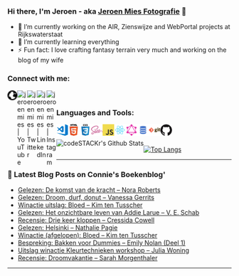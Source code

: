 ### Hi there, I'm Jeroen - aka [Jeroen Mies Fotografie][website] 👋

- 🔭 I’m currently working on the AIR, Zienswijze and WebPortal projects at Rijkswaterstaat
- 🌱 I’m currently learning everything
- ⚡ Fun fact: I love crafting fantasy terrain very much and working on the blog of my wife

### Connect with me:

[<img align="left" alt="jeroenmies" width="22px" src="https://raw.githubusercontent.com/iconic/open-iconic/master/svg/globe.svg" />][website]
[<img align="left" alt="jeroenmies | YouTube" width="22px" src="https://cdn.jsdelivr.net/npm/simple-icons@v3/icons/youtube.svg" />][youtube]
[<img align="left" alt="jeroenmies | Twitter" width="22px" src="https://cdn.jsdelivr.net/npm/simple-icons@v3/icons/twitter.svg" />][twitter]
[<img align="left" alt="jeroenmies | LinkedIn" width="22px" src="https://cdn.jsdelivr.net/npm/simple-icons@v3/icons/linkedin.svg" />][linkedin]
[<img align="left" alt="jeroenmies | Instagram" width="22px" src="https://cdn.jsdelivr.net/npm/simple-icons@v3/icons/instagram.svg" />][instagram]

<br />

### Languages and Tools:

[<img align="left" alt="Visual Studio Code" width="26px" src="https://raw.githubusercontent.com/github/explore/80688e429a7d4ef2fca1e82350fe8e3517d3494d/topics/visual-studio-code/visual-studio-code.png" />][webdevplaylist]
[<img align="left" alt="HTML5" width="26px" src="https://raw.githubusercontent.com/github/explore/80688e429a7d4ef2fca1e82350fe8e3517d3494d/topics/html/html.png" />][webdevplaylist]
[<img align="left" alt="CSS3" width="26px" src="https://raw.githubusercontent.com/github/explore/80688e429a7d4ef2fca1e82350fe8e3517d3494d/topics/css/css.png" />][cssplaylist]
[<img align="left" alt="Sass" width="26px" src="https://raw.githubusercontent.com/github/explore/80688e429a7d4ef2fca1e82350fe8e3517d3494d/topics/sass/sass.png" />][cssplaylist]
[<img align="left" alt="JavaScript" width="26px" src="https://raw.githubusercontent.com/github/explore/80688e429a7d4ef2fca1e82350fe8e3517d3494d/topics/javascript/javascript.png" />][jsplaylist]
[<img align="left" alt="React" width="26px" src="https://raw.githubusercontent.com/github/explore/80688e429a7d4ef2fca1e82350fe8e3517d3494d/topics/react/react.png" />][reactplaylist]
[<img align="left" alt="GraphQL" width="26px" src="https://raw.githubusercontent.com/github/explore/80688e429a7d4ef2fca1e82350fe8e3517d3494d/topics/graphql/graphql.png" />][webdevplaylist]
[<img align="left" alt="SQL" width="26px" src="https://raw.githubusercontent.com/github/explore/80688e429a7d4ef2fca1e82350fe8e3517d3494d/topics/sql/sql.png" />][webdevplaylist]
[<img align="left" alt="Git" width="26px" src="https://raw.githubusercontent.com/github/explore/80688e429a7d4ef2fca1e82350fe8e3517d3494d/topics/git/git.png" />][webdevplaylist]
[<img align="left" alt="GitHub" width="26px" src="https://raw.githubusercontent.com/github/explore/78df643247d429f6cc873026c0622819ad797942/topics/github/github.png" />][webdevplaylist]

<br />
<br />

<img align="left" alt="codeSTACKr's Github Stats" src="https://github-readme-stats.vercel.app/api?username=jeroenmies&show_icons=true&hide_border=true&count_private=true&theme=tokyonight" />

[![Top Langs](https://github-readme-stats.vercel.app/api/top-langs/?username=jeroenmies)](https://github.com/jeroenmies/github-readme-stats)

---

### 📕 Latest Blog Posts on Connie's Boekenblog'
<!-- BLOG-POST-LIST:START -->
- [Gelezen: De komst van de kracht – Nora Roberts](https://conniesboekenblog.nl/2021/02/13/gelezen-de-komst-van-de-kracht-nora-roberts/?utm_source=rss&utm_medium=rss&utm_campaign=gelezen-de-komst-van-de-kracht-nora-roberts)
- [Gelezen: Droom, durf, donut – Vanessa Gerrits](https://conniesboekenblog.nl/2021/02/05/gelezen-droom-durf-donut-vanessa-gerrits/?utm_source=rss&utm_medium=rss&utm_campaign=gelezen-droom-durf-donut-vanessa-gerrits)
- [Winactie uitslag: Bloed – Kim ten Tusscher](https://conniesboekenblog.nl/2021/02/02/winactie-uitslag-bloed-kim-ten-tusscher/?utm_source=rss&utm_medium=rss&utm_campaign=winactie-uitslag-bloed-kim-ten-tusscher)
- [Gelezen: Het onzichtbare leven van Addie Larue – V. E. Schab](https://conniesboekenblog.nl/2021/01/30/gelezen-het-onzichtbare-leven-van-addie-larue-v-e-schab/?utm_source=rss&utm_medium=rss&utm_campaign=gelezen-het-onzichtbare-leven-van-addie-larue-v-e-schab)
- [Recensie: Drie keer kloppen – Cressida Cowell](https://conniesboekenblog.nl/2021/01/28/recensie-drie-keer-kloppen-cressida-cowell/?utm_source=rss&utm_medium=rss&utm_campaign=recensie-drie-keer-kloppen-cressida-cowell)
- [Gelezen: Helsinki – Nathalie Pagie](https://conniesboekenblog.nl/2021/01/23/gelezen-helsinki-nathalie-pagie/?utm_source=rss&utm_medium=rss&utm_campaign=gelezen-helsinki-nathalie-pagie)
- [Winactie (afgelopen): Bloed – Kim ten Tusscher](https://conniesboekenblog.nl/2021/01/20/winactie-bloed-kim-ten-tusscher/?utm_source=rss&utm_medium=rss&utm_campaign=winactie-bloed-kim-ten-tusscher)
- [Bespreking: Bakken voor Dummies – Emily Nolan (Deel 1)](https://conniesboekenblog.nl/2021/01/14/bespreking-bakken-voor-dummies-emily-nolan-deel-1/?utm_source=rss&utm_medium=rss&utm_campaign=bespreking-bakken-voor-dummies-emily-nolan-deel-1)
- [Uitslag winactie Kleurtechnieken workshop – Julia Woning](https://conniesboekenblog.nl/2021/01/12/uitslag-winactie-kleurtechnieken-workshop-julia-woning/?utm_source=rss&utm_medium=rss&utm_campaign=uitslag-winactie-kleurtechnieken-workshop-julia-woning)
- [Recensie: Droomvakantie – Sarah Morgenthaler](https://conniesboekenblog.nl/2021/01/12/recensie-droomvakantie-sarah-morgenthaler/?utm_source=rss&utm_medium=rss&utm_campaign=recensie-droomvakantie-sarah-morgenthaler)
<!-- BLOG-POST-LIST:END -->

---

[website]: https://jeroenmiesfotografie.nl
[twitter]: https://twitter.com/jeroenmies
[youtube]: https://www.youtube.com/channel/UCdM6wXDAk3Y8_ycxkSfAD7Q
[instagram]: https://www.instagram.com/jeroenmies/
[linkedin]: https://www.linkedin.com/in/jeroenmies/
[webdevplaylist]: https://www.youtube.com/playlist?list=PLlhZGGVFsRrTQQnp_2UwWSoAigm-9_SqR
[jsplaylist]: https://www.youtube.com/playlist?list=PLC5BA7CB1270B2073
[cssplaylist]: https://www.youtube.com/playlist?list=PLlhZGGVFsRrSeV5xra6z-nU60cqompunz
[reactplaylist]: https://www.youtube.com/playlist?list=PLC5BA7CB1270B2073
